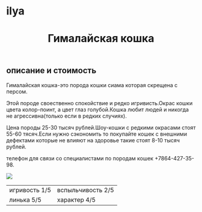 # ilya
 <html> 
<title>Породы кошек</title>  
<body>
<header> 
  <h1>Гималайская кошка</h1> 
  <a hrief="https://ru.wikipedia.org/wiki/%D0%93%D0%B8%D0%BC%D0%B0%D0%BB%D0%B0%D0%B9%D1%81%D0%BA%D0%B0%D1%8F_%D0%BA%D0%BE%D1%88%D0%BA%D0%B0"/>
    </header> 
<main> 
<h2>описание и стоимость</h2>
<p>Гималайская кошка-это порода кошки сиама которая скрещена с персом.</p>
<p>Этой породе своественно спокойствие и редко игривисть.Окрас кошки цвета колор-поинт, а цвет глаз голубой.Кошка любит людей и никогда не агрессивна(только если в редких случиях).</p> 
<p>Цена породы 25-30 тысяч рублей.Шоу-кошки с редкими окрасами стоят 55-60 тясяч.Если нужно сэкономить то покупайте кошек с внешними дефектами которые не влияют на здоровье такие стоят 8-10 тысяч рублей.</p> 
</main> 
<footer> 
<p>телефон для связи со специалистами по породам кошек +7864-427-35-98.</p> 
 </footer>
<img src="https://petstory.ru/resize/800x800x80/upload/images/articles/breeds/himalayan/himalayan1.jpg"/> 
<table> 
<tr> 
<td> игривость 1/5 </td>
<td> вспыльчивость 2/5 </td>
</tr>
<tr> 
<td> линька 5/5 </td>
<td> характер 4/5 </td>
</tr>
</table>
</body> 
</html>

